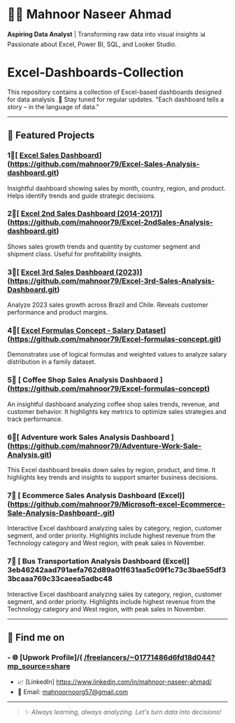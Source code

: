 
# 👩‍💻 Mahnoor Naseer Ahmad

**Aspiring Data Analyst** | Transforming raw data into visual insights 📊  
Passionate about Excel, Power BI, SQL, and Looker Studio.

# Excel-Dashboards-Collection
This repository contains a collection of Excel-based dashboards designed for data analysis .🚀 Stay tuned for regular updates.  "Each dashboard tells a story – in the language of data."

---

## 📌 Featured Projects

### 1🔷[ [Excel Sales Dashboard](https://github.com/mahnoor79/Excel-Sales-Analysis-dashboard)] (https://github.com/mahnoor79/Excel-Sales-Analysis-dashboard.git)
Insightful dashboard showing sales by month, country, region, and product. Helps identify trends and guide strategic decisions.


### 2🔷[ [Excel 2nd Sales Dashboard (2014-2017)](https://github.com/mahnoor79/Excel-2ndSales-Analysis-dashboard)] (https://github.com/mahnoor79/Excel-2ndSales-Analysis-dashboard.git)
Shows sales growth trends and quantity by customer segment and shipment class. Useful for profitability insights.

### 3🔷[ [Excel 3rd Sales Dashboard (2023)](https://github.com/mahnoor79/Excel-3rd-Sales-Analysis-Dashboard)] (https://github.com/mahnoor79/Excel-3rd-Sales-Analysis-Dashboard.git)
Analyze 2023 sales growth across Brazil and Chile. Reveals customer performance and product margins.

### 4🔷[ [Excel Formulas Concept - Salary Dataset](https://github.com/mahnoor79/Excel-formulas-concept)](https://github.com/mahnoor79/Excel-formulas-concept.git)
Demonstrates use of logical formulas and weighted values to analyze salary distribution in a family dataset.

### 5🔷 [ Coffee Shop Sales Analysis Dashbaord ] ([https://github.com/mahnoor79/Excel-formulas-concept)](https://github.com/mahnoor79/Excel-formulas-concept.git](https://github.com/mahnoor79/Coffee-Shop-Sale-Analysis-Dashboard.git))
An insightful dashboard analyzing coffee shop sales trends, revenue, and customer behavior. It highlights key metrics to optimize sales strategies and track performance.

### 6🔷[ Adventure work Sales Analysis Dashboard ] (https://github.com/mahnoor79/Adventure-Work-Sale-Analysis.git)
This Excel dashboard breaks down sales by region, product, and time. It highlights key trends and insights to support smarter business decisions.

### 7🔷 [ Ecommerce Sales Analysis Dashboard (Excel)] (https://github.com/mahnoor79/Microsoft-excel-Ecommerce-Sale-Analysis-Dashboard-.git)

Interactive Excel dashboard analyzing sales by category, region, customer segment, and order priority. Highlights include highest revenue from the Technology category and West region, with peak sales in November.

### 7🔷 [ Bus Transportation Analysis Dashboard (Excel)] 3eb46242aad791aefa762d89a01f631aa5c09f1c73c3bae55df33bcaaa769c33caeea5adbc48

Interactive Excel dashboard analyzing sales by category, region, customer segment, and order priority. Highlights include highest revenue from the Technology category and West region, with peak sales in November.




---

## 🔗 Find me on

### - 🌐 [Upwork Profile]/( [/freelancers/~01771486d6fd18d044?mp_source=share](https://www.upwork.com/freelancers/~01771486d6fd18d044)
- 📈 [LinkedIn] https://www.linkedin.com/in/mahnoor-naseer-ahmad/
- 📩 Email: mahnoornoorg57@gmail.com

---

> ✨ *Always learning, always analyzing. Let's turn data into decisions!*  

